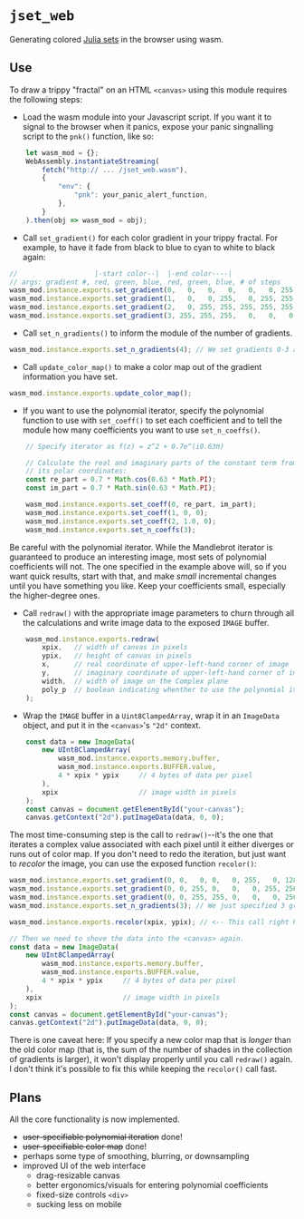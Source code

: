 # `jset_web`
Generating colored [Julia sets](https://en.wikipedia.org/wiki/Julia_set)
in the browser using wasm.

## Use

To draw a trippy "fractal" on an HTML `<canvas>` using this module requires
the following steps:

  * Load the wasm module into your Javascript script. If you want it to
    signal to the browser when it panics, expose your panic singnalling script
    to the `pnk()` function, like so:
```javascript
    let wasm_mod = {};
    WebAssembly.instantiateStreaming(
        fetch("http:// ... /jset_web.wasm"),
        {
            "env": {
                "pnk": your_panic_alert_function,
            },
        }
    ).then(obj => wasm_mod = obj);
```

  * Call `set_gradient()` for each color gradient in your trippy fractal.
    For example, to have it fade from black to blue to cyan to white to black
    again:
```javascript
//                   |-start color--|  |-end color----|
// args: gradient #, red, green, blue, red, green, blue, # of steps
wasm_mod.instance.exports.set_gradient(0,   0,   0,   0,   0,   0, 255, 256);
wasm_mod.instance.exports.set_gradient(1,   0,   0, 255,   0, 255, 255, 256);
wasm_mod.instance.exports.set_gradient(2,   0, 255, 255, 255, 255, 255, 256);
wasm_mod.instance.exports.set_gradient(3, 255, 255, 255,   0,   0,   0, 256);
```

  * Call `set_n_gradients()` to inform the module of the number of gradients.
```javascript
wasm_mod.instance.exports.set_n_gradients(4); // We set gradients 0-3 above.
```

  * Call `update_color_map()` to make a color map out of the gradient
    information you have set.
```javascript
wasm_mod.instance.exports.update_color_map();
```

  * If you want to use the polynomial iterator, specify the polynomial
    function to use with `set_coeff()` to set each coefficient and
    to tell the module how many coefficients you want to use `set_n_coeffs()`.
```javascript
    // Specify iterator as f(z) = z^2 + 0.7e^(i0.63π)

    // Calculate the real and imaginary parts of the constant term from
    // its polar coordinates:
    const re_part = 0.7 * Math.cos(0.63 * Math.PI);
    const im_part = 0.7 * Math.sin(0.63 * Math.PI);

    wasm_mod.instance.exports.set_coeff(0, re_part, im_part);
    wasm_mod.instance.exports.set_coeff(1, 0, 0);
    wasm_mod.instance.exports.set_coeff(2, 1.0, 0);
    wasm_mod.instance.exports.set_n_coeffs(3);
```

Be careful with the polynomial iterator. While the Mandlebrot iterator is
guaranteed to produce an interesting image, most sets of polynomial
coefficients will not. The one specified in the example above will, so if
you want quick results, start with that, and make _small_ incremental
changes until you have something you like. Keep your coefficients small,
especially the higher-degree ones.

  * Call `redraw()` with the appropriate image parameters to churn through
    all the calculations and write image data to the exposed `IMAGE` buffer.
```javascript
    wasm_mod.instance.exports.redraw(
        xpix,   // width of canvas in pixels
        ypix,   // height of canvas in pixels
        x,      // real coordinate of upper-left-hand corner of image
        y,      // imaginary coordinate of upper-left-hand corner of image
        width,  // width of image on the Complex plane
        poly_p  // boolean indicating whenther to use the polynomial iterator
    );
```

  * Wrap the `IMAGE` buffer in a `Uint8ClampedArray`, wrap it in an
    `ImageData` object, and put it in the `<canvas>`'s `"2d"` context.
```javascript
    const data = new ImageData(
        new UInt8ClampedArray(
            wasm_mod.instance.exports.memory.buffer,
            wasm_mod.instance.exports.BUFFER.value,
            4 * xpix * ypix     // 4 bytes of data per pixel
        ),
        xpix                    // image width in pixels
    );
    const canvas = document.getElementById("your-canvas");
    canvas.getContext("2d").putImageData(data, 0, 0);
```

The most time-consuming step is the call to `redraw()`--it's the one that
iterates a complex value associated with each pixel until it either diverges
or runs out of color map. If you don't need to redo the iteration, but just
want to _recolor_ the image, you can use the exposed function `recolor()`:

```javascript
wasm_mod.instance.exports.set_gradient(0, 0,   0, 0,   0, 255,   0, 128);
wasm_mod.instance.exports.set_gradient(0, 0, 255, 0,   0,   0, 255, 256);
wasm_mod.instance.exports.set_gradient(0, 0, 255, 255, 0,   0,   0, 256);
wasm_mod.instance.exports.set_n_gradients(3); // We just specified 3 gradients.

wasm_mod.instance.exports.recolor(xpix, ypix); // <-- This call right here.

// Then we need to shove the data into the <canvas> again.
const data = new ImageData(
    new UInt8ClampedArray(
        wasm_mod.instance.exports.memory.buffer,
        wasm_mod.instance.exports.BUFFER.value,
        4 * xpix * ypix     // 4 bytes of data per pixel
    ),
    xpix                    // image width in pixels
);
const canvas = document.getElementById("your-canvas");
canvas.getContext("2d").putImageData(data, 0, 0);
```

There is one caveat here: If you specify a new color map that is _longer_ than
the old color map (that is, the sum of the number of shades in the collection
of gradients is larger), it won't display properly until you call `redraw()`
again. I don't think it's possible to fix this while keeping the `recolor()`
call fast.

## Plans

All the core functionality is now implemented. 

  * ~~user-specifiable polynomial iteration~~ done!
  * ~~user-specifiable color map~~ done!
  * perhaps some type of smoothing, blurring, or downsampling
  * improved UI of the web interface
    + drag-resizable canvas
    + better ergonomics/visuals for entering polynomial coefficients
    + fixed-size controls `<div>`
    + sucking less on mobile
